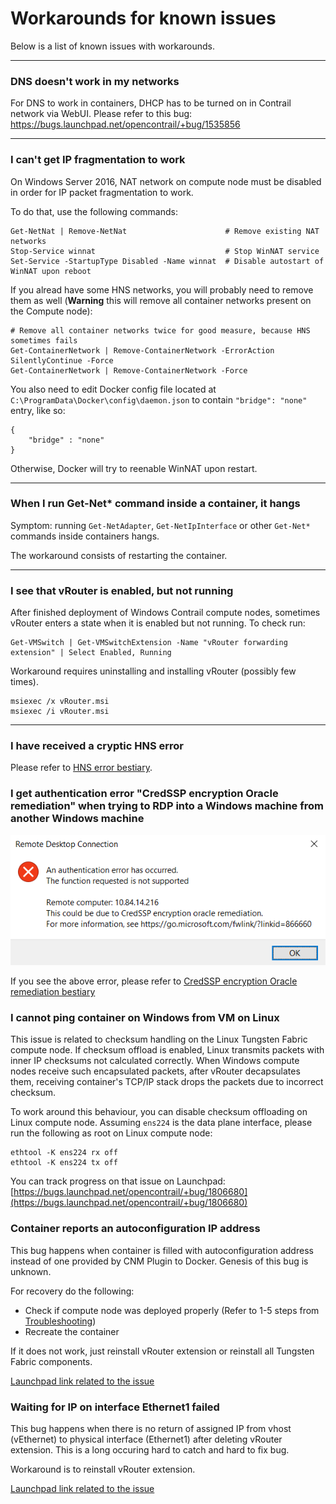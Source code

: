 # Workarounds for known issues

Below is a list of known issues with workarounds.

---

### DNS doesn't work in my networks

For DNS to work in containers, DHCP has to be turned on in Contrail network via WebUI.
Please refer to this bug: https://bugs.launchpad.net/opencontrail/+bug/1535856

---

### I can't get IP fragmentation to work

On Windows Server 2016, NAT network on compute node must be disabled in order for IP packet fragmentation to work.

To do that, use the following commands:
```
Get-NetNat | Remove-NetNat                      # Remove existing NAT networks
Stop-Service winnat                             # Stop WinNAT service
Set-Service -StartupType Disabled -Name winnat  # Disable autostart of WinNAT upon reboot
```

If you alread have some HNS networks, you will probably need to remove them as well (**Warning** this will remove all
container networks present on the Compute node):

```
# Remove all container networks twice for good measure, because HNS sometimes fails
Get-ContainerNetwork | Remove-ContainerNetwork -ErrorAction SilentlyContinue -Force
Get-ContainerNetwork | Remove-ContainerNetwork -Force
```

You also need to edit Docker config file located at `C:\ProgramData\Docker\config\daemon.json` to contain
`"bridge": "none"` entry, like so:
```
{
    "bridge" : "none"
}
```

Otherwise, Docker will try to reenable WinNAT upon restart.

---

### When I run Get-Net* command inside a container, it hangs

Symptom: running `Get-NetAdapter`, `Get-NetIpInterface` or other `Get-Net*` commands inside containers hangs.

The workaround consists of restarting the container.

---

### I see that vRouter is enabled, but not running

After finished deployment of Windows Contrail compute nodes, sometimes vRouter enters a state when it is enabled
but not running. To check run:

```
Get-VMSwitch | Get-VMSwitchExtension -Name "vRouter forwarding extension" | Select Enabled, Running
```

Workaround requires uninstalling and installing vRouter (possibly few times).

```
msiexec /x vRouter.msi
msiexec /i vRouter.msi
```

---

### I have received a cryptic HNS error

Please refer to [HNS error bestiary](./HNS_error_bestiary.md).

### I get authentication error "CredSSP encryption Oracle remediation" when trying to RDP into a Windows machine from another Windows machine

![CredSSP encryption Oracle remediation](CredSSPError.png)

If you see the above error, please refer to [CredSSP encryption Oracle remediation bestiary](CredSSP_error_bestiary.md)

### I cannot ping container on Windows from VM on Linux

This issue is related to checksum handling on the Linux Tungsten Fabric compute node.
If checksum offload is enabled, Linux transmits packets with inner IP checksums not calculated correctly.
When Windows compute nodes receive such encapsulated packets, after vRouter decapsulates them, receiving container's TCP/IP stack drops the packets due to incorrect checksum.

To work around this behaviour, you can disable checksum offloading on Linux compute node.
Assuming `ens224` is the data plane interface, please run the following as root on Linux compute node:

    ethtool -K ens224 rx off
    ethtool -K ens224 tx off

You can track progress on that issue on Launchpad: [https://bugs.launchpad.net/opencontrail/+bug/1806680](https://bugs.launchpad.net/opencontrail/+bug/1806680)

### Container reports an autoconfiguration IP address

This bug happens when container is filled with autoconfiguration address instead of one provided by CNM Plugin to Docker.
Genesis of this bug is unknown.

For recovery do the following:

- Check if compute node was deployed properly (Refer to 1-5 steps from [Troubleshooting](./Troubleshooting.md))
- Recreate the container

If it does not work, just reinstall vRouter extension or reinstall all Tungsten Fabric components.

[Launchpad link related to the issue](https://bugs.launchpad.net/opencontrail/+bug/1794263)

### Waiting for IP on interface Ethernet1 failed

This bug happens when there is no return of assigned IP from vhost (vEthernet) to physical interface (Ethernet1) after deleting vRouter extension.
This is a long occuring hard to catch and hard to fix bug.

Workaround is to reinstall vRouter extension.

[Launchpad link related to the issue](https://bugs.launchpad.net/opencontrail/+bug/1794262)
